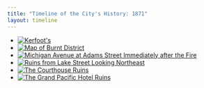 ```yaml
---
title: "Timeline of the City's History: 1871"
layout: timeline
---
```


- [![Kerfoot's ](/img/timeline/1871/large/216.jpg)](216/)  
- [![Map of Burnt District](/img/timeline/1871/large/215.jpg)](215/)  
- [![Michigan Avenue at Adams Street Immediately after the Fire](/img/timeline/1871/large/217.jpg)](217/)  
- [![Ruins from Lake Street Looking Northeast](/img/timeline/1871/large/214.jpg)](214/)  
- [![The Courthouse Ruins](/img/timeline/1871/large/212.jpg)](212/)  
- [![The Grand Pacific Hotel Ruins](/img/timeline/1871/large/213.jpg)](213/)  

